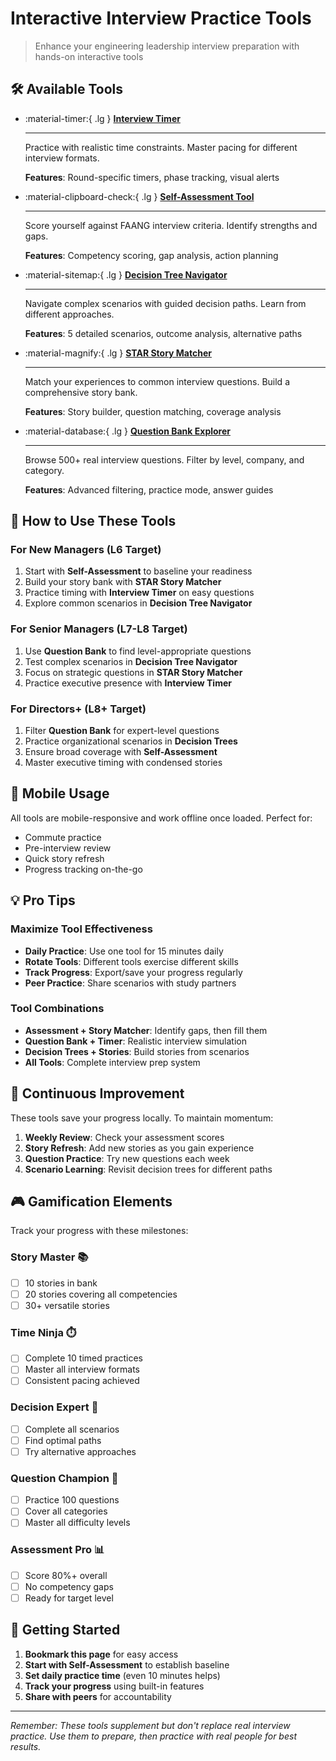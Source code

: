 # Interactive Interview Practice Tools

> Enhance your engineering leadership interview preparation with hands-on interactive tools

## 🛠️ Available Tools

<div class="grid cards" markdown>

- :material-timer:{ .lg } **[Interview Timer](/interview-prep/engineering-leadership/level-4-interview-execution/tools/interactive/interview-timer/)**
    
    ---
    
    Practice with realistic time constraints. Master pacing for different interview formats.
    
    **Features**: Round-specific timers, phase tracking, visual alerts

- :material-clipboard-check:{ .lg } **[Self-Assessment Tool](/interview-prep/engineering-leadership/level-4-interview-execution/tools/interactive/self-assessment/)**
    
    ---
    
    Score yourself against FAANG interview criteria. Identify strengths and gaps.
    
    **Features**: Competency scoring, gap analysis, action planning

- :material-sitemap:{ .lg } **[Decision Tree Navigator](/interview-prep/engineering-leadership/level-4-interview-execution/tools/interactive/decision-trees/)**
    
    ---
    
    Navigate complex scenarios with guided decision paths. Learn from different approaches.
    
    **Features**: 5 detailed scenarios, outcome analysis, alternative paths

- :material-magnify:{ .lg } **[STAR Story Matcher](/interview-prep/engineering-leadership/level-4-interview-execution/tools/interactive/star-matcher/)**
    
    ---
    
    Match your experiences to common interview questions. Build a comprehensive story bank.
    
    **Features**: Story builder, question matching, coverage analysis

- :material-database:{ .lg } **[Question Bank Explorer](/interview-prep/engineering-leadership/level-4-interview-execution/tools/interactive/question-bank/)**
    
    ---
    
    Browse 500+ real interview questions. Filter by level, company, and category.
    
    **Features**: Advanced filtering, practice mode, answer guides

</div>

## 🎯 How to Use These Tools

### For New Managers (L6 Target)
1. Start with **Self-Assessment** to baseline your readiness
2. Build your story bank with **STAR Story Matcher**
3. Practice timing with **Interview Timer** on easy questions
4. Explore common scenarios in **Decision Tree Navigator**

### For Senior Managers (L7-L8 Target)
1. Use **Question Bank** to find level-appropriate questions
2. Test complex scenarios in **Decision Tree Navigator**
3. Focus on strategic questions in **STAR Story Matcher**
4. Practice executive presence with **Interview Timer**

### For Directors+ (L8+ Target)
1. Filter **Question Bank** for expert-level questions
2. Practice organizational scenarios in **Decision Trees**
3. Ensure broad coverage with **Self-Assessment**
4. Master executive timing with condensed stories

## 📱 Mobile Usage

All tools are mobile-responsive and work offline once loaded. Perfect for:
- Commute practice
- Pre-interview review
- Quick story refresh
- Progress tracking on-the-go

## 💡 Pro Tips

### Maximize Tool Effectiveness
- **Daily Practice**: Use one tool for 15 minutes daily
- **Rotate Tools**: Different tools exercise different skills
- **Track Progress**: Export/save your progress regularly
- **Peer Practice**: Share scenarios with study partners

### Tool Combinations
- **Assessment + Story Matcher**: Identify gaps, then fill them
- **Question Bank + Timer**: Realistic interview simulation
- **Decision Trees + Stories**: Build stories from scenarios
- **All Tools**: Complete interview prep system

## 🔄 Continuous Improvement

These tools save your progress locally. To maintain momentum:

1. **Weekly Review**: Check your assessment scores
2. **Story Refresh**: Add new stories as you gain experience
3. **Question Practice**: Try new questions each week
4. **Scenario Learning**: Revisit decision trees for different paths

## 🎮 Gamification Elements

Track your progress with these milestones:

### Story Master 📚
- [ ] 10 stories in bank
- [ ] 20 stories covering all competencies
- [ ] 30+ versatile stories

### Time Ninja ⏱️
- [ ] Complete 10 timed practices
- [ ] Master all interview formats
- [ ] Consistent pacing achieved

### Decision Expert 🌳
- [ ] Complete all scenarios
- [ ] Find optimal paths
- [ ] Try alternative approaches

### Question Champion 💯
- [ ] Practice 100 questions
- [ ] Cover all categories
- [ ] Master all difficulty levels

### Assessment Pro 📊
- [ ] Score 80%+ overall
- [ ] No competency gaps
- [ ] Ready for target level

## 🚀 Getting Started

1. **Bookmark this page** for easy access
2. **Start with Self-Assessment** to establish baseline
3. **Set daily practice time** (even 10 minutes helps)
4. **Track your progress** using built-in features
5. **Share with peers** for accountability

---

*Remember: These tools supplement but don't replace real interview practice. Use them to prepare, then practice with real people for best results.*